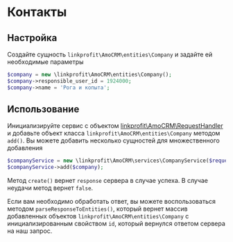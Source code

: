 # Контакты

## Настройка
Создайте сущность `linkprofit\AmoCRM\entities\Company` и задайте ей необходимые параметры

```php
$company = new \linkprofit\AmoCRM\entities\Company();
$company->responsible_user_id = 1924000;
$company->name = 'Рога и копыта';
```

## Использование
Инициализируйте сервис с объектом [linkprofit\AmoCRM\RequestHandler](/docs/request.md) и добавьте объект класса `linkprofit\AmoCRM\entities\Company` методом `add()`.
Вы можете добавить несколько сущностей для множественного добавления

```php
$companyService = new \linkprofit\AmoCRM\services\CompanyService($request);
$companyService->add($company);
```

Метод `create()` вернет `response` сервера в случае успеха. В случае неудачи метод вернет `false`.

Если вам необходимо обработать ответ, вы можете воспользоваться методом `parseResponseToEntities()`, который вернет массив добавленных объектов `linkprofit\AmoCRM\entities\Company` с инициализированным свойством `id`, который вернулся ответом сервера на наш запрос.
